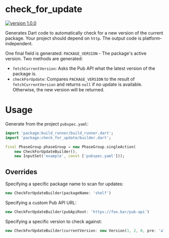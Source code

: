 # check_for_update

[![version 1.0.0](https://img.shields.io/badge/pub-1.0.0-brightgreen.svg)](https://pub.dartlang.org/packages/check_for_update)

Generates Dart code to automatically check for a new version of the current package. Your project should depend on `http`. The output code is platform-independent.

One final field is generated: `PACKAGE_VERSION` - The package's active version.
Two methods are generated:
* `fetchCurrentVersion`: Asks the Pub API what the latest version of the package is.
* `checkForUpdate`: Compares `PACKAGE_VERSION` to the result of `fetchCurrentVersion` and
returns `null` if no update is available. Otherwise, the new version will be returned.

# Usage
Generate from the project `pubspec.yaml`:

```dart
import 'package:build_runner/build_runner.dart';
import 'package:check_for_update/builder.dart';

final PhaseGroup phaseGroup = new PhaseGroup.singleAction(
    new CheckForUpdateBuilder(),
    new InputSet('example', const ['pubspec.yaml']));
```

## Overrides
Specifying a specific package name to scan for updates:

```dart
new CheckForUpdateBuilder(packageName: 'shelf')
```

Specifying a custom Pub API URL:

```dart
new CheckForUpdateBuilder(pubApiRoot: 'https://foo.bar/pub-api')
```

Specifying a specific version to check against:

```dart
new CheckForUpdateBuilder(currentVersion: new Version(1, 2, 0, pre: 'alpha.6'))
```

